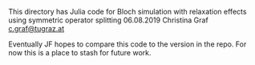 
This directory has Julia code for
Bloch simulation with relaxation effects using symmetric operator splitting
06.08.2019
Christina Graf c.graf@tugraz.at

Eventually JF hopes to compare this code to the version in the repo.
For now this is a place to stash for future work.
